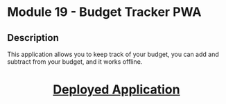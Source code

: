 # Module 19 - Budget Tracker PWA

## Description
This application allows you to keep track of your budget, you can add and subtract from your budget, and it works offline.

<h1 align="center">
    <a href="https://secret-mesa-56316.herokuapp.com/" target="_blank">
    Deployed Application
    </a>
</h1>